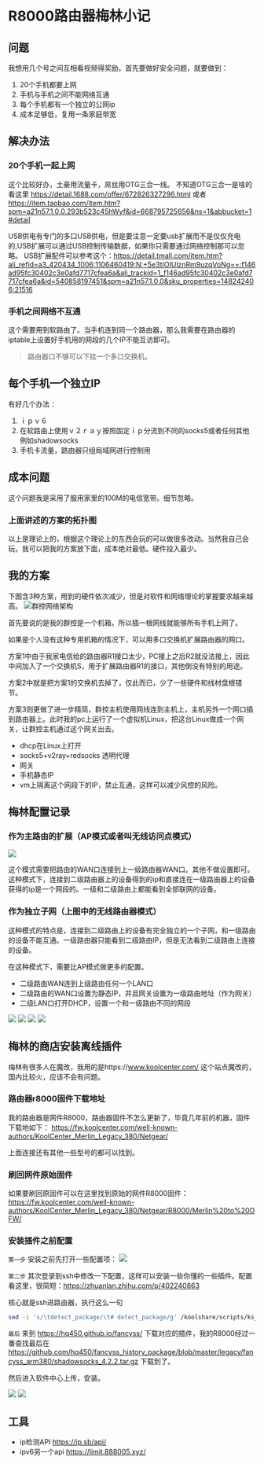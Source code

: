 # R8000路由器梅林小记

## 问题
我想用几个号之间互相看视频得奖励。首先要做好安全问题，就要做到：

1. 20个手机都要上网
2. 手机与手机之间不能网络互通
3. 每个手机都有一个独立的公网ip
4. 成本足够低，复用一条家庭带宽

## 解决办法
### 20个手机一起上网

这个比较好办，土豪用流量卡，屌丝用OTG三合一线。
不知道OTG三合一是啥的看这里 https://detail.1688.com/offer/672826327296.html
或者 https://item.taobao.com/item.htm?spm=a21n57.1.0.0.293b523c45hWyf&id=668795725656&ns=1&abbucket=1#detail

USB供电有专门的多口USB供电，但是要注意一定要usb扩展而不是仅仅充电的,USB扩展可以通过USB控制传输数据，如果你只需要通过网络控制那可以忽略。
USB扩展配件可以参考这个：https://detail.tmall.com/item.htm?ali_refid=a3_420434_1006:1106460419:N:+5e3tIOIUlznRm9uzqVoNg==:f146ad95fc30402c3e0afd7717cfea6a&ali_trackid=1_f146ad95fc30402c3e0afd7717cfea6a&id=540858197451&spm=a21n57.1.0.0&sku_properties=148242406:21516

### 手机之间网络不互通

这个需要用到软路由了。当手机连到同一个路由器，那么我需要在路由器的iptable上设置好手机用的网段的几个IP不能互访即可。
> 路由器口不够可以下挂一个多口交换机。

## 每个手机一个独立IP

有好几个办法：

1. ｉｐｖ６
2. 在软路由上使用ｖ２ｒａｙ按照固定ｉｐ分流到不同的socks5或者任何其他例如shadowsocks
3. 手机卡流量，路由器只组局域网进行控制用

## 成本问题
这个问题我是采用了服用家里的100M的电信宽带。细节忽略。


### 上面讲述的方案的拓扑图
以上是理论上的，根据这个理论上的东西会玩的可以做很多改动。当然我自己会玩，我可以把我的方案放下面，成本绝对最低。硬件投入最少。


## 我的方案
下图含3种方案，用到的硬件依次减少，但是对软件和网络理论的掌握要求越来越高。
![群控网络架构](我的群控网络方案.png)


首先要说的是我的群控是一个机箱，所以插一根网线就能够所有手机上网了。

如果是个人没有这种专用机箱的情况下，可以用多口交换机扩展路由器的网口。


方案1中由于我家电信给的路由器R1接口太少，PC接上之后R2就没法接上，因此中间加入了一个交换机S，用于扩展路由器R1的接口，其他倒没有特别的用途。

方案2中就是把方案1的交换机去掉了，仅此而已，少了一些硬件和线材盘根错节。

方案3则更做了进一步精简，群控主机使用网线连到主机上，主机另外一个网口插到路由器上。此时我的pc上运行了一个虚拟机Linux，把这台Linux做成一个网关，让群控主机通过这个网关出去。
- dhcp在Linux上打开
- socks5+v2ray+redsocks 透明代理
- 网关
- 手机静态IP
- vm上隔离这个网段下的IP，禁止互通，这样可以减少风控的风险。


## 梅林配置记录
### 作为主路由的扩展（AP模式或者叫无线访问点模式）

![](梅林无线访问点模式.png)

这个模式需要把路由的WAN口连接到上一级路由器WAN口。其他不做设置即可。
这种模式下，连接到二级路由器上的设备得到的ip和直接连在一级路由器上的设备获得的ip是一个网段的。一级和二级路由上都能看到全部联网的设备。

### 作为独立子网（上图中的无线路由器模式）

这种模式的特点是，连接到二级路由上的设备有完全独立的一个子网，和一级路由的设备不能互通。一级路由器只能看到二级路由IP，但是无法看到二级路由上连接的设备。

在这种模式下，需要比AP模式做更多的配置。

- 二级路由WAN连到上级路由任何一个LAN口
- 二级路由的WAN口设置为静态IP，并且网关设置为一级路由地址（作为网关）
- 二级LAN口打开DHCP，设置一个和一级路由不同的网段

![](WAN口设置.png)
![](LAN口设置.png)
![](LAN口打开DHCP.png)
![](ipv6配置.png)




## 梅林的商店安装离线插件
梅林有很多人在魔改，我用的是https://www.koolcenter.com/ 这个站点魔改的，国内比较火，应该不会有问题。

### 路由器r8000固件下载地址
我的路由器是网件R8000，路由器固件不怎么更新了，毕竟几年前的机器，固件下载地如下：
https://fw.koolcenter.com/well-known-authors/KoolCenter_Merlin_Legacy_380/Netgear/

上面连接还有其他一些型号的都可以找到。

### 刷回网件原始固件
如果要刷回原固件可以在这里找到原始的网件R8000固件：https://fw.koolcenter.com/well-known-authors/KoolCenter_Merlin_Legacy_380/Netgear/R8000/Merlin%20to%20OFW/


### 安装插件之前配置
`第一步`
安装之前先打开一些配置项：
![](系统管理设置.png)

`第二步`
其次登录到ssh中修改一下配置，这样可以安装一些你懂的一些插件。配置看这里，很简短：https://zhuanlan.zhihu.com/p/402240863

核心就是ssh进路由器，执行这么一句
```sh
sed -i 's/\tdetect_package/\t# detect_package/g' /koolshare/scripts/ks_tar_install.sh

```
 `最后`
 来到 https://hq450.github.io/fancyss/ 下载对应的插件，我的R8000经过一番查找最后在 https://github.com/hq450/fancyss_history_package/blob/master/legacy/fancyss_arm380/shadowsocks_4.2.2.tar.gz 下载到了。

 然后进入软件中心上传，安装。

![](软件中心-离线安装.png)
![](科学上网安装成功.png)


## 工具
- ip检测API https://ip.sb/api/
- ipv6另一个api https://limit.888005.xyz/









